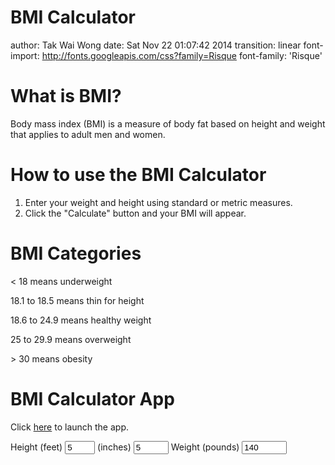 BMI Calculator
========================================================
author: Tak Wai Wong
date: Sat Nov 22 01:07:42 2014
transition: linear
font-import: http://fonts.googleapis.com/css?family=Risque
font-family: 'Risque'

What is BMI?
========================================================

Body mass index (BMI) is a measure of body fat based on height and weight that applies to adult men and women.

How to use the BMI Calculator
========================================================

1. Enter your weight and height using standard or metric measures.
2. Click the "Calculate" button and your BMI will appear.

BMI Categories
========================================================

< 18 means underweight

18.1 to 18.5 means thin for height

18.6 to 24.9 means healthy weight

25 to 29.9 means overweight

\> 30 means obesity 

BMI Calculator App
========================================================

Click [here](https://takwaiwong.shinyapps.io/CourseProject) to launch the app.

<!--html_preserve--><div class="span4">
<form class="well">
<label for="height_feet">Height (feet)</label>
<input id="height_feet" type="number" value="5" min="0" max="9" step="1"/>
<label for="height_inches">(inches)</label>
<input id="height_inches" type="number" value="5" min="0" max="11" step="1"/>
<label for="weight_pounds">Weight (pounds)</label>
<input id="weight_pounds" type="number" value="140" min="50" max="1300" step="1"/>
</form>
</div><!--/html_preserve-->

